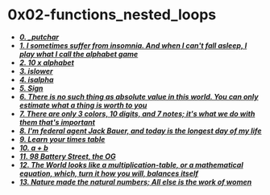 # 0x02-functions_nested_loops

- ***[0. _putchar](./0-putchar.c)***
- ***[1. I sometimes suffer from insomnia. And when I can't fall asleep, I play what I call the alphabet game](./1-alphabet.c)***
- ***[2. 10 x alphabet](./2-print_alphabet_x10.c)***
- ***[3. islower](./3-islower.c)***
- ***[4. isalpha](./4-isalpha.c)***
- ***[5. Sign](./5-sign.c)***
- ***[6. There is no such thing as absolute value in this world. You can only estimate what a thing is worth to you](./6-abs.c)***
- ***[7. There are only 3 colors, 10 digits, and 7 notes; it's what we do with them that's important](./7-print_last_digit.c)***
- ***[8. I'm federal agent Jack Bauer, and today is the longest day of my life](./8-24_hours.c)***
- ***[9. Learn your times table](./9-times_table.c)***
- ***[10. a + b](./10-add.c)***
- ***[11. 98 Battery Street, the OG](./11-print_to_98.c)***
- ***[12. The World looks like a multiplication-table, or a mathematical equation, which, turn it how you will, balances itself](./100-times_table.c)***
- ***[13. Nature made the natural numbers; All else is the work of women](./101-natural.c)***

